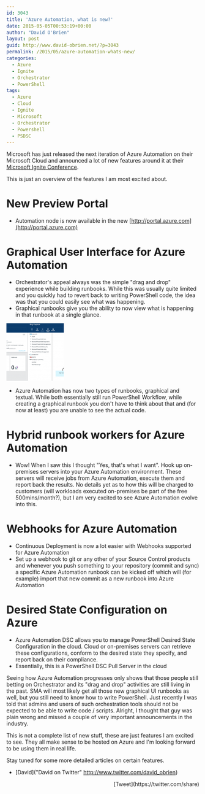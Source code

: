 ```yaml
---
id: 3043
title: 'Azure Automation, what is new?'
date: 2015-05-05T00:53:19+00:00
author: "David O'Brien"
layout: post
guid: http://www.david-obrien.net/?p=3043
permalink: /2015/05/azure-automation-whats-new/
categories:
  - Azure
  - Ignite
  - Orchestrator
  - PowerShell
tags:
  - Azure
  - Cloud
  - Ignite
  - Microsoft
  - Orchestrator
  - Powershell
  - PSDSC
---
```

Microsoft has just released the next iteration of Azure Automation on their Microsoft Cloud and announced a lot of new features around it at their [Microsoft Ignite Conference](http://ignite.microsoft.com).

This is just an overview of the features I am most excited about.

# New Preview Portal

  * Automation node is now available in the new [http://portal.azure.com](http://portal.azure.com)

# Graphical User Interface for Azure Automation

  * Orchestrator's appeal always was the simple "drag and drop" experience while building runbooks. While this was usually quite limited and you quickly had to revert back to writing PowerShell code, the idea was that you could easily see what was happening.
  * Graphical runbooks give you the ability to now view what is happening in that runbook at a single glance.

[<img class="img-responsive aligncenter wp-image-3045 size-thumbnail" src="/media/2015/05/AA_GraphicalRunbook-150x150.png" alt="Azure Automation Graphical Runbooks" width="150" height="150" />](/media/2015/05/AA_GraphicalRunbook.png)

  * Azure Automation has now two types of runbooks, graphical and textual. While both essentially still run PowerShell Workflow, while creating a graphical runbook you don't have to think about that and (for now at least) you are unable to see the actual code.

# Hybrid runbook workers for Azure Automation

  * Wow! When I saw this I thought "Yes, that's what I want". Hook up on-premises servers into your Azure Automation environment. These servers will receive jobs from Azure Automation, execute them and report back the results. No details yet as to how this will be charged to customers (will workloads executed on-premises be part of the free 500mins/month?), but I am very excited to see Azure Automation evolve into this.

# Webhooks for Azure Automation

  * Continuous Deployment is now a lot easier with Webhooks supported for Azure Automation
  * Set up a webhook to git or any other of your Source Control products and whenever you push something to your repository (commit and sync) a specific Azure Automation runbook can be kicked off which will (for example) import that new commit as a new runbook into Azure Automation

# Desired State Configuration on Azure

  * Azure Automation DSC allows you to manage PowerShell Desired State Configuration in the cloud. Cloud or on-premises servers can retrieve these configurations, conform to the desired state they specify, and report back on their compliance.
  * Essentially, this is a PowerShell DSC Pull Server in the cloud

Seeing how Azure Automation progresses only shows that those people still betting on Orchestrator and its "drag and drop" activities are still living in the past. SMA will most likely get all those new graphical UI runbooks as well, but you still need to know how to write PowerShell. Just recently I was told that admins and users of such orchestration tools should not be expected to be able to write code / scripts. Alright, I thought that guy was plain wrong and missed a couple of very important announcements in the industry.

This is not a complete list of new stuff, these are just features I am excited to see. They all make sense to be hosted on Azure and I'm looking forward to be using them in real life.

Stay tuned for some more detailed articles on certain features.

- [David]("David on Twitter" http://www.twitter.com/david_obrien)

<div style="float: right; margin-left: 10px;">
  [Tweet](https://twitter.com/share)
</div>


